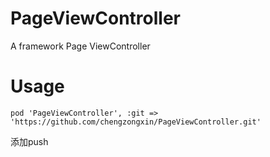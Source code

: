 # PageViewController
A framework Page ViewController

# Usage
`pod 'PageViewController', :git => 'https://github.com/chengzongxin/PageViewController.git'`


添加push